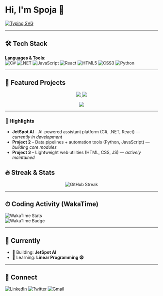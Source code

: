# Hi, I'm Spoja 👋

[![Typing SVG](https://readme-typing-svg.demolab.com?font=Fira+Code&pause=1000&color=38F7A7&width=435&lines=Full+Stack+Developer;Open+Source+Contributor;Tech+Enthusiast)](https://git.io/typing-svg)

---

## 🛠 Tech Stack

**Languages & Tools:**  
![C#](https://img.shields.io/badge/C%23-239120?style=flat&logo=c-sharp&logoColor=white)
![.NET](https://img.shields.io/badge/.NET-512BD4?style=flat&logo=dotnet&logoColor=white)
![JavaScript](https://img.shields.io/badge/JavaScript-F7DF1E?style=flat&logo=javascript&logoColor=black)
![React](https://img.shields.io/badge/React-61DAFB?style=flat&logo=react&logoColor=black)
![HTML5](https://img.shields.io/badge/HTML5-E34F26?style=flat&logo=html5&logoColor=white)
![CSS3](https://img.shields.io/badge/CSS3-1572B6?style=flat&logo=css3&logoColor=white)
![Python](https://img.shields.io/badge/Python-3776AB?style=flat&logo=python&logoColor=white)

---

## 🚀 Featured Projects

<p align="center">
  <a href="https://github.com/spoja-10/project1">
    <img src="https://github.com/KholdHart/jetspot-AI.git" />
  </a>
  <a href="https://github.com/spoja-10/project2">
    <img src="https://github-readme-stats.vercel.app/api/pin/?username=spoja-10&repo=project2&theme=radical" />
  </a>
</p>

<p align="center">
  <a href="https://github.com/spoja-10/project3">
    <img src="https://github-readme-stats.vercel.app/api/pin/?username=spoja-10&repo=project3&theme=radical" />
  </a>
</p>

---

### 📝 Highlights

- **JetSpot AI** – AI-powered assistant platform (C#, .NET, React) — _currently in development_
- **Project 2** – Data pipelines + automation tools (Python, JavaScript) — _building core modules_
- **Project 3** – Lightweight web utilities (HTML, CSS, JS) — _actively maintained_


## 🔥 Streak & Stats

<p align="center">
  <img src="https://streak-stats.demolab.com/?user=spoja-10&theme=radical" alt="GitHub Streak" />
</p>

---

## ⏱ Coding Activity (WakaTime)

![WakaTime Stats](https://wakatime.com/share/@spoja10/ac7a6dd2-8297-4f15-b6d6-fcd69524527a.png)  
![WakaTime Badge](https://wakatime.com/badge/user/ed7af627-b276-4f23-9f34-51f67396c7b0.svg)

---

## 🎯 Currently

- 🔭 Building: **JetSpot AI**
- 🌱 Learning: **Linear Programming 😩**

---

## 🤝 Connect

[![LinkedIn](https://img.shields.io/badge/LinkedIn-0077B5?style=flat&logo=linkedin&logoColor=white)](https://linkedin.com/in/your-profile)
[![Twitter](https://img.shields.io/badge/Twitter-1DA1F2?style=flat&logo=twitter&logoColor=white)](https://twitter.com/your-handle)
[![Gmail](https://img.shields.io/badge/Email-D14836?style=flat&logo=gmail&logoColor=white)](mailto:your-email@gmail.com)
